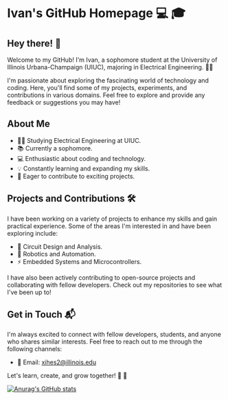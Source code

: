 # Ivan's GitHub Homepage :computer: :mortar_board:

## Hey there! :wave:

Welcome to my GitHub! I'm Ivan, a sophomore student at the University of Illinois Urbana-Champaign (UIUC), majoring in Electrical Engineering. :man_student:

I'm passionate about exploring the fascinating world of technology and coding. Here, you'll find some of my projects, experiments, and contributions in various domains. Feel free to explore and provide any feedback or suggestions you may have!

## About Me

- :man_student: Studying Electrical Engineering at UIUC.
- :books: Currently a sophomore.
- :computer: Enthusiastic about coding and technology.
- :bulb: Constantly learning and expanding my skills.
- :rocket: Eager to contribute to exciting projects.

## Projects and Contributions :hammer_and_wrench:

I have been working on a variety of projects to enhance my skills and gain practical experience. Some of the areas I'm interested in and have been exploring include:

- :electric_plug: Circuit Design and Analysis.
- :robot: Robotics and Automation.
- :zap: Embedded Systems and Microcontrollers.

I have also been actively contributing to open-source projects and collaborating with fellow developers. Check out my repositories to see what I've been up to!

## Get in Touch :mailbox_with_mail:

I'm always excited to connect with fellow developers, students, and anyone who shares similar interests. Feel free to reach out to me through the following channels:

- :e-mail: Email: [xihes2@illinois.edu](mailto:xihes2@illinois.edu)

Let's learn, create, and grow together! :rocket: :tada:

[![Anurag's GitHub stats](https://github-readme-stats.vercel.app/api?username=RealMan-Shao)](https://github.com/anuraghazra/github-readme-stats)
